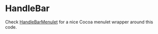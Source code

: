 HandleBar
=========

Check [HandleBarMenulet](https://github.com/yo-han/HandleBarMenulet) for a nice Cocoa menulet wrapper around this code.
